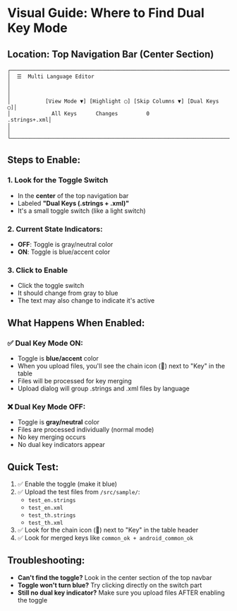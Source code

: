# Visual Guide: Where to Find Dual Key Mode

## Location: Top Navigation Bar (Center Section)

```
┌─────────────────────────────────────────────────────────────────────┐
│  ☰  Multi Language Editor                                           │
│                                                                     │
│           [View Mode ▼] [Highlight ◯] [Skip Columns ▼] [Dual Keys ◯]│
│             All Keys      Changes         0             .strings+.xml│
│                                                                     │
└─────────────────────────────────────────────────────────────────────┘
```

## Steps to Enable:

### 1. Look for the Toggle Switch
- In the **center** of the top navigation bar
- Labeled **"Dual Keys (.strings + .xml)"**
- It's a small toggle switch (like a light switch)

### 2. Current State Indicators:
- **OFF**: Toggle is gray/neutral color
- **ON**: Toggle is blue/accent color

### 3. Click to Enable
- Click the toggle switch
- It should change from gray to blue
- The text may also change to indicate it's active

## What Happens When Enabled:

### ✅ Dual Key Mode ON:
- Toggle is **blue/accent** color
- When you upload files, you'll see the chain icon (🔗) next to "Key" in the table
- Files will be processed for key merging
- Upload dialog will group .strings and .xml files by language

### ❌ Dual Key Mode OFF:
- Toggle is **gray/neutral** color
- Files are processed individually (normal mode)
- No key merging occurs
- No dual key indicators appear

## Quick Test:
1. ✅ Enable the toggle (make it blue)
2. ✅ Upload the test files from `/src/sample/`:
   - `test_en.strings` 
   - `test_en.xml`
   - `test_th.strings` 
   - `test_th.xml`
3. ✅ Look for the chain icon (🔗) next to "Key" in the table header
4. ✅ Look for merged keys like `common_ok + android_common_ok`

## Troubleshooting:
- **Can't find the toggle?** Look in the center section of the top navbar
- **Toggle won't turn blue?** Try clicking directly on the switch part
- **Still no dual key indicator?** Make sure you upload files AFTER enabling the toggle
